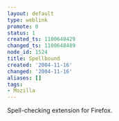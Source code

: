 ```yaml
---
layout: default
type: weblink
promote: 0
status: 1
created_ts: 1100648429
changed_ts: 1100648489
node_id: 1524
title: Spellbound
created: '2004-11-16'
changed: '2004-11-16'
aliases: []
tags:
- Mozilla
---
```

Spell-checking extension for Firefox.
